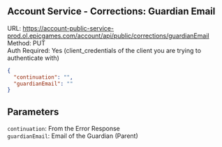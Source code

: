 ## Account Service - Corrections: Guardian Email

URL: https://account-public-service-prod.ol.epicgames.com/account/api/public/corrections/guardianEmail \
Method: PUT \
Auth Required: Yes (client_credentials of the client you are trying to authenticate with)

```json
{
  "continuation": "",
  "guardianEmail": ""
}
```

## Parameters

`continuation`: From the Error Response <br/>
`guardianEmail`: Email of the Guardian (Parent)
